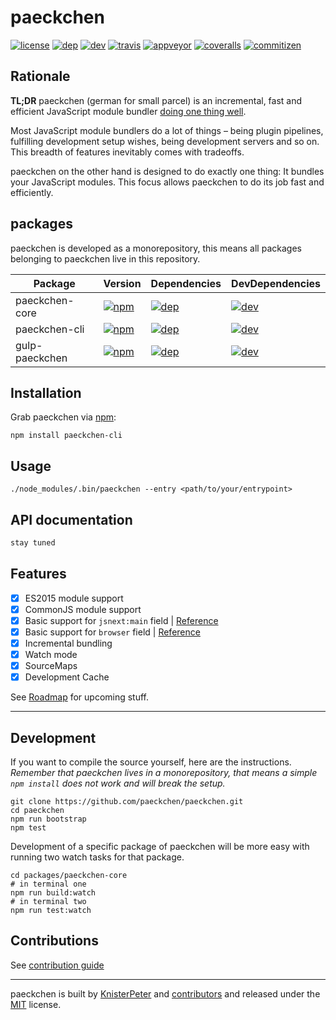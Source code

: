 # paeckchen

[![license][license-image]][license-url]
[![dep][daviddm-paeckchen-image]][daviddm-paeckchen-url]
[![dev][daviddm-dev-paeckchen-image]][daviddm-dev-paeckchen-url]
[![travis][travis-image]][travis-url]
[![appveyor][appveyor-image]][appveyor-url]
[![coveralls][coveralls-image]][coveralls-url]
[![commitizen][commitizen-image]][commitizen-url]

## Rationale

**TL;DR** paeckchen (german for small parcel) is an incremental, fast and efficient JavaScript module bundler
[doing one thing well](https://en.wikipedia.org/wiki/Unix_philosophy#Do_One_Thing_and_Do_It_Well).

Most JavaScript module bundlers do a lot of things – being plugin pipelines, fulfilling development setup wishes, being
development servers and so on. This breadth of features inevitably comes with tradeoffs.

paeckchen on the other hand is designed to do exactly one thing: It bundles your JavaScript modules. This focus allows
paeckchen to do its job fast and efficiently.

## packages

paeckchen is developed as a monorepository, this means all packages belonging to paeckchen live in this repository.

 Package        | Version                                                | Dependencies                                   | DevDependencies
----------------|:-------------------------------------------------------|:-----------------------------------------------|:------------------------------------------------------
 paeckchen-core | [![npm][npm-version-core-image]][npm-version-core-url] | [![dep][daviddm-core-image]][daviddm-core-url] | [![dev][daviddm-dev-core-image]][daviddm-dev-core-url]
 paeckchen-cli  | [![npm][npm-version-cli-image]][npm-version-cli-url]   | [![dep][daviddm-cli-image]][daviddm-cli-url]   | [![dev][daviddm-dev-cli-image]][daviddm-dev-cli-url]
 gulp-paeckchen | [![npm][npm-version-gulp-image]][npm-version-gulp-url] | [![dep][daviddm-gulp-image]][daviddm-gulp-url] | [![dev][daviddm-dev-gulp-image]][daviddm-dev-gulp-url]

## Installation

Grab paeckchen via [npm](https://www.npmjs.com/package/paeckchen):

```shell
npm install paeckchen-cli
```

## Usage

```shell
./node_modules/.bin/paeckchen --entry <path/to/your/entrypoint>
```

## API documentation

```javascript
stay tuned
```

## Features

* [x] ES2015 module support
* [x] CommonJS module support
* [x] Basic support for `jsnext:main` field | [Reference](https://github.com/rollup/rollup/wiki/jsnext:main)
* [x] Basic support for `browser` field | [Reference](https://github.com/defunctzombie/package-browser-field-spec)
* [x] Incremental bundling
* [X] Watch mode
* [X] SourceMaps
* [X] Development Cache

See [Roadmap](https://github.com/paeckchen/paeckchen/milestones) for upcoming stuff.

---

## Development

If you want to compile the source yourself, here are the instructions.  
_Remember that paeckchen lives in a monorepository, that means a simple `npm install` does not work and will break the
setup._

```shell
git clone https://github.com/paeckchen/paeckchen.git
cd paeckchen
npm run bootstrap
npm test
```

Development of a specific package of paeckchen will be more easy with running two watch tasks for that package.

```shell
cd packages/paeckchen-core
# in terminal one
npm run build:watch
# in terminal two
npm run test:watch
```

## Contributions

See [contribution guide](CONTRIBUTIONS.md)

---
paeckchen is built by [KnisterPeter](https://github.com/KnisterPeter) and
[contributors](https://github.com/paeckchen/paeckchen/graphs/contributors) and released under the
[MIT](./LICENSE) license.

[license-image]: https://img.shields.io/github/license/paeckchen/paeckchen.svg
[license-url]: https://github.com/paeckchen/paeckchen

[daviddm-paeckchen-image]: https://david-dm.org/paeckchen/paeckchen.svg
[daviddm-paeckchen-url]: https://david-dm.org/paeckchen/paeckchen
[daviddm-dev-paeckchen-image]: https://david-dm.org/paeckchen/paeckchen/dev-status.svg
[daviddm-dev-paeckchen-url]: https://david-dm.org/paeckchen/paeckchen

[travis-image]: https://travis-ci.org/paeckchen/paeckchen.svg?branch=master
[travis-url]: https://travis-ci.org/paeckchen/paeckchen

[appveyor-image]: https://ci.appveyor.com/api/projects/status/orjc50h3g8sh7x08/branch/master?svg=true
[appveyor-url]: https://ci.appveyor.com/project/KnisterPeter/paeckchen/branch/master

[coveralls-image]: https://img.shields.io/coveralls/paeckchen/paeckchen/master.svg
[coveralls-url]: https://coveralls.io/github/paeckchen/paeckchen

[commitizen-image]: https://img.shields.io/badge/commitizen-friendly-brightgreen.svg
[commitizen-url]: http://commitizen.github.io/cz-cli/

[npm-version-core-image]: https://img.shields.io/npm/v/paeckchen-core.svg
[npm-version-core-url]: https://www.npmjs.com/package/paeckchen-core
[npm-version-cli-image]: https://img.shields.io/npm/v/paeckchen-cli.svg
[npm-version-cli-url]: https://www.npmjs.com/package/paeckchen-cli
[npm-version-gulp-image]: https://img.shields.io/npm/v/gulp-paeckchen.svg
[npm-version-gulp-url]: https://www.npmjs.com/package/gulp-paeckchen

[daviddm-core-image]: https://david-dm.org/paeckchen/paeckchen/status.svg?path=packages/paeckchen-core
[daviddm-core-url]: https://david-dm.org/paeckchen/paeckchen?path=packages/paeckchen-core
[daviddm-dev-core-image]: https://david-dm.org/paeckchen/paeckchen/dev-status.svg?path=packages/paeckchen-core
[daviddm-dev-core-url]: https://david-dm.org/paeckchen/paeckchen?path=packages/paeckchen-core&type=dev
[daviddm-cli-image]: https://david-dm.org/paeckchen/paeckchen/status.svg?path=packages/paeckchen-cli
[daviddm-cli-url]: https://david-dm.org/paeckchen/paeckchen?path=packages/paeckchen-cli
[daviddm-dev-cli-image]: https://david-dm.org/paeckchen/paeckchen/dev-status.svg?path=packages/paeckchen-cli
[daviddm-dev-cli-url]: https://david-dm.org/paeckchen/paeckchen?path=packages/paeckchen-cli&type=dev
[daviddm-gulp-image]: https://david-dm.org/paeckchen/paeckchen/status.svg?path=packages/gulp-paeckchen
[daviddm-gulp-url]: https://david-dm.org/paeckchen/paeckchen?path=packages/gulp-paeckchen
[daviddm-dev-gulp-image]: https://david-dm.org/paeckchen/paeckchen/dev-status.svg?path=packages/gulp-paeckchen
[daviddm-dev-gulp-url]: https://david-dm.org/paeckchen/paeckchen?path=packages/gulp-paeckchen&type=dev
